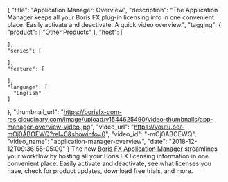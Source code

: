 {
  "title": "Application Manager: Overview",
  "description": "The Application Manager keeps all your Boris FX plug-in licensing info in one convenient place. Easily activate and deactivate. A quick video overview.",
  "tagging": {
    "product": [
      "Other Products"
    ],
    "host": [

    ],
    "series": [

    ],
    "feature": [

    ],
    "language": [
      "English"
    ]
  },
  "thumbnail_url": "https://borisfx-com-res.cloudinary.com/image/upload/v1544625490/video-thumbnails/app-manager-overview-video.jpg",
  "video_url": "https://youtu.be/-mOj0ABOEWQ?rel=0&showinfo=0",
  "video_id": "-mOj0ABOEWQ",
  "video_name": "application-manager-overview",
  "date": "2018-12-12T09:36:55-05:00"
}
The new [Boris FX Application Manager](https://borisfx.com/products/appmanager/ "Boris FX - Application Manager") streamlines your workflow by hosting all your Boris FX licensing information in one convenient place. Easily activate and deactivate, see what licenses you have, check for product updates, download free trials, and more.
